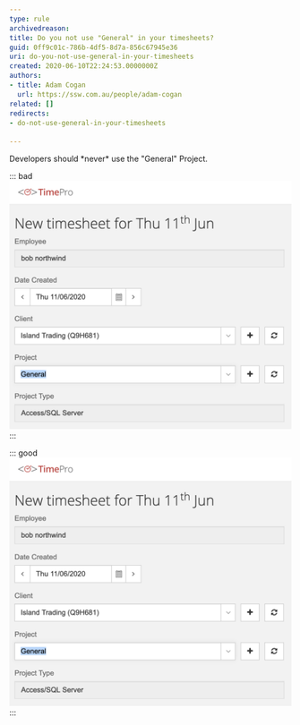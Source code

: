 ```yaml
---
type: rule
archivedreason: 
title: Do you not use "General" in your timesheets?
guid: 0ff9c01c-786b-4df5-8d7a-856c67945e36
uri: do-you-not-use-general-in-your-timesheets
created: 2020-06-10T22:24:53.0000000Z
authors:
- title: Adam Cogan
  url: https://ssw.com.au/people/adam-cogan
related: []
redirects:
- do-not-use-general-in-your-timesheets

---
```


Developers should \*never\* use the "General" Project.

<!--endintro-->


::: bad  
![Figure: Bad Example - "General" category](using-general-timesheets-bad.png)  
:::


::: good  
![Figure: Good Example - Specific category](using-general-timesheets-bad.png)  
:::

